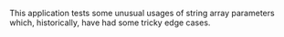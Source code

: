 <!--
     Copyright 2017, Data61, CSIRO (ABN 41 687 119 230)

     SPDX-License-Identifier: CC-BY-SA-4.0
-->

This application tests some unusual usages of string array parameters which,
historically, have had some tricky edge cases.
